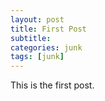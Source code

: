 ```yaml
---
layout: post
title: First Post
subtitle:
categories: junk
tags: [junk]
---
```


This is the first post.
